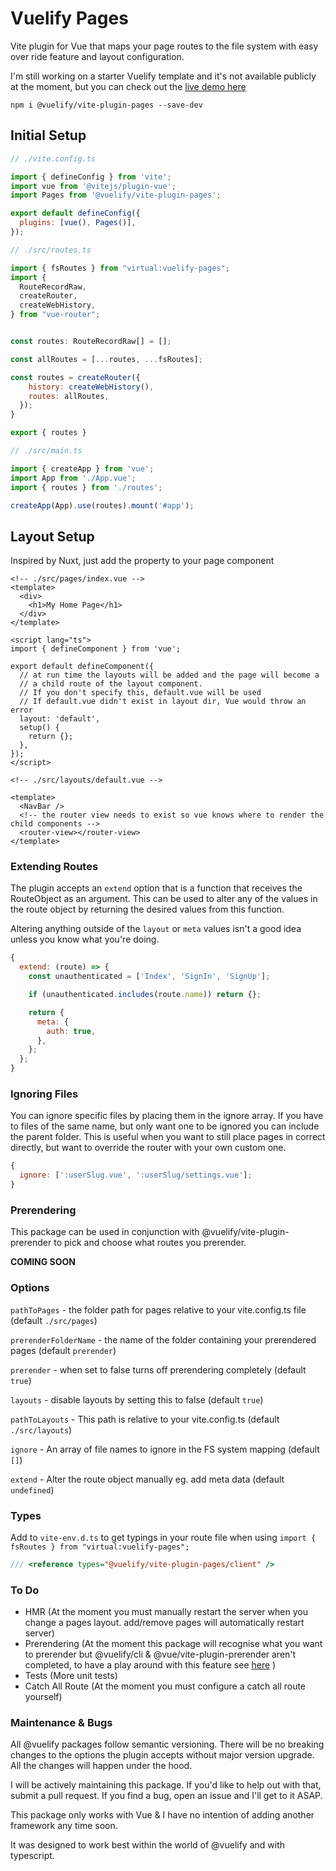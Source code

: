 # Vuelify Pages

Vite plugin for Vue that maps your page routes to the file system with easy over ride feature and layout configuration.

I'm still working on a starter Vuelify template and it's not available publicly at the moment, but you can check out the [live demo here](https://vuelify.netlify.app/)

```
npm i @vuelify/vite-plugin-pages --save-dev
```

## Initial Setup

```javascript
// ./vite.config.ts

import { defineConfig } from 'vite';
import vue from '@vitejs/plugin-vue';
import Pages from '@vuelify/vite-plugin-pages';

export default defineConfig({
  plugins: [vue(), Pages()],
});
```

```javascript
// ./src/routes.ts

import { fsRoutes } from "virtual:vuelify-pages";
import {
  RouteRecordRaw,
  createRouter,
  createWebHistory,
} from "vue-router";


const routes: RouteRecordRaw[] = [];

const allRoutes = [...routes, ...fsRoutes];

const routes = createRouter({
    history: createWebHistory(),
    routes: allRoutes,
  });
}

export { routes }
```

```javascript
// ./src/main.ts

import { createApp } from 'vue';
import App from './App.vue';
import { routes } from './routes';

createApp(App).use(routes).mount('#app');
```

## Layout Setup

Inspired by Nuxt, just add the property to your page component

```vue
<!-- ./src/pages/index.vue -->
<template>
  <div>
    <h1>My Home Page</h1>
  </div>
</template>

<script lang="ts">
import { defineComponent } from 'vue';

export default defineComponent({
  // at run time the layouts will be added and the page will become a
  // a child route of the layout component.
  // If you don't specify this, default.vue will be used
  // If default.vue didn't exist in layout dir, Vue would throw an error
  layout: 'default',
  setup() {
    return {};
  },
});
</script>
```

```vue
<!-- ./src/layouts/default.vue -->

<template>
  <NavBar />
  <!-- the router view needs to exist so vue knows where to render the child components -->
  <router-view></router-view>
</template>
```

### Extending Routes

The plugin accepts an `extend` option that is a function that receives the RouteObject as an argument. This can be used to alter any of the values in the route object by returning the desired values from this function.

Altering anything outside of the `layout` or `meta` values isn't a good idea unless you know what you're doing.

```javascript
{
  extend: (route) => {
    const unauthenticated = ['Index', 'SignIn', 'SignUp'];

    if (unauthenticated.includes(route.name)) return {};

    return {
      meta: {
        auth: true,
      },
    };
  };
}
```

### Ignoring Files

You can ignore specific files by placing them in the ignore array. If you have to files of the same name, but only want one to be ignored you can include the parent folder. This is useful when you want to still place pages in correct directly, but want to override the router with your own custom one.

```javascript
{
  ignore: [':userSlug.vue', ':userSlug/settings.vue'];
}
```

### Prerendering

This package can be used in conjunction with @vuelify/vite-plugin-prerender to pick and choose what routes you prerender.

**COMING SOON**

### Options

`pathToPages` - the folder path for pages relative to your vite.config.ts file (default `./src/pages`)

`prerenderFolderName` - the name of the folder containing your prerendered pages (default `prerender`)

`prerender` - when set to false turns off prerendering completely (default `true`)

`layouts` - disable layouts by setting this to false (default `true`)

`pathToLayouts` - This path is relative to your vite.config.ts (default `./src/layouts`)

`ignore` - An array of file names to ignore in the FS system mapping (default `[]`)

`extend` - Alter the route object manually eg. add meta data (default `undefined`)

### Types

Add to `vite-env.d.ts` to get typings in your route file when using `import { fsRoutes } from "virtual:vuelify-pages";`

```javascript
/// <reference types="@vuelify/vite-plugin-pages/client" />
```

### To Do

- HMR (At the moment you must manually restart the server when you change a pages layout. add/remove pages will automatically restart server)
- Prerendering (At the moment this package will recognise what you want to prerender but @vuelify/cli & @vue/vite-plugin-prerender aren't completed, to have a play around with this feature see [here](#prerendering) )
- Tests (More unit tests)
- Catch All Route (At the moment you must configure a catch all route yourself)

### Maintenance & Bugs

All @vuelify packages follow semantic versioning. There will be no breaking changes to the options the plugin accepts without major version upgrade. All the changes will happen under the hood.

I will be actively maintaining this package. If you'd like to help out with that, submit a pull request. If you find a bug, open an issue and I'll get to it ASAP.

This package only works with Vue & I have no intention of adding another framework any time soon.

It was designed to work best within the world of @vuelify and with typescript.
